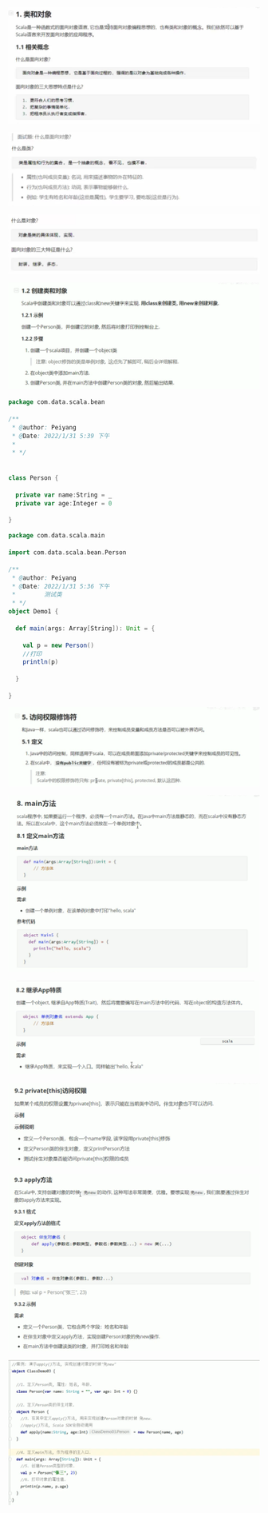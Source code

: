 ![截屏2022-01-31 下午5.21.26](https://raw.githubusercontent.com/DataDevLPY/TyporaPicStore/main/img/202202022152501.png)

![截屏2022-01-31 下午5.22.28](https://raw.githubusercontent.com/DataDevLPY/TyporaPicStore/main/img/202202022152384.png)

![截屏2022-01-31 下午5.25.27](https://raw.githubusercontent.com/DataDevLPY/TyporaPicStore/main/img/202202022152320.png)

![截屏2022-01-31 下午5.30.13](https://raw.githubusercontent.com/DataDevLPY/TyporaPicStore/main/img/202202022152926.png)







```scala
package com.data.scala.bean

/**
 * @author: Peiyang
 * @Date: 2022/1/31 5:39 下午
 *
 * */


class Person {

  private var name:String = _
  private var age:Integer = 0

}

```

```scala
package com.data.scala.main

import com.data.scala.bean.Person

/**
 * @author: Peiyang
 * @Date: 2022/1/31 5:36 下午
 *        测试类
 * */
object Demo1 {

  def main(args: Array[String]): Unit = {

    val p = new Person()
    //打印
    println(p)

  }

}

```





![截屏2022-01-31 下午6.44.53](https://raw.githubusercontent.com/DataDevLPY/TyporaPicStore/main/img/202202022152460.png)



![截屏2022-01-31 下午7.29.07](https://raw.githubusercontent.com/DataDevLPY/TyporaPicStore/main/img/202202022152989.png)

![截屏2022-01-31 下午7.30.21](https://raw.githubusercontent.com/DataDevLPY/TyporaPicStore/main/img/202202022152309.png)

![截屏2022-01-31 下午7.42.59](https://raw.githubusercontent.com/DataDevLPY/TyporaPicStore/main/img/202202022152007.png)

![截屏2022-01-31 下午7.44.36](https://raw.githubusercontent.com/DataDevLPY/TyporaPicStore/main/img/202202022152015.png)

![截屏2022-01-31 下午7.45.34](https://raw.githubusercontent.com/DataDevLPY/TyporaPicStore/main/img/202202022153335.png)










